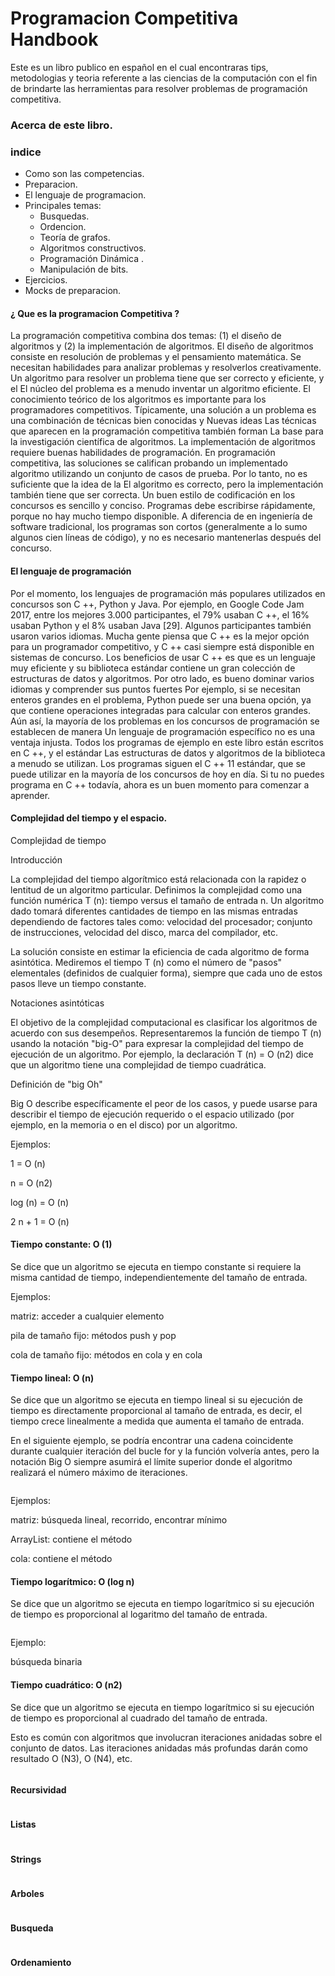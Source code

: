 # Programacion Competitiva Handbook
Este es un libro publico en español en el cual encontraras tips, metodologias y teoria referente a las ciencias de la computación con el fin de brindarte las herramientas para resolver problemas de programación competitiva.

### Acerca de este libro.

### indice
- Como son las competencias.
- Preparacion.
- El lenguaje de programacion. 
- Principales temas:
  - Busquedas.
  - Ordencion.
  - Teoría de grafos.
  - Algoritmos constructivos.
  - Programación Dinámica .
  - Manipulación de bits.
- Ejercicios.
- Mocks de preparacion.



#### ¿ Que es la programacion Competitiva ? 
La programación competitiva combina dos temas: (1) el diseño de algoritmos y (2) la implementación de algoritmos.
El diseño de algoritmos consiste en resolución de problemas y el pensamiento matemática. 
Se necesitan habilidades para analizar problemas y resolverlos creativamente.
Un algoritmo para resolver un problema tiene que ser correcto y eficiente, y el
El núcleo del problema es a menudo inventar un algoritmo eficiente.
El conocimiento teórico de los algoritmos es importante para los programadores competitivos.
Típicamente, una solución a un problema es una combinación de técnicas bien conocidas y
Nuevas ideas Las técnicas que aparecen en la programación competitiva también forman
La base para la investigación científica de algoritmos.
La implementación de algoritmos requiere buenas habilidades de programación. En
programación competitiva, las soluciones se califican probando un implementado
algoritmo utilizando un conjunto de casos de prueba. Por lo tanto, no es suficiente que la idea de la
El algoritmo es correcto, pero la implementación también tiene que ser correcta.
Un buen estilo de codificación en los concursos es sencillo y conciso. Programas
debe escribirse rápidamente, porque no hay mucho tiempo disponible. A diferencia de en
ingeniería de software tradicional, los programas son cortos (generalmente a lo sumo algunos
cien líneas de código), y no es necesario mantenerlas después del concurso.

#### El lenguaje de programación

Por el momento, los lenguajes de programación más populares utilizados en concursos son
C ++, Python y Java. Por ejemplo, en Google Code Jam 2017, entre los mejores
3.000 participantes, el 79% usaban C ++, el 16% usaban Python y el 8% usaban Java [29].
Algunos participantes también usaron varios idiomas.
Mucha gente piensa que C ++ es la mejor opción para un programador competitivo,
y C ++ casi siempre está disponible en sistemas de concurso. Los beneficios de usar C ++
es que es un lenguaje muy eficiente y su biblioteca estándar contiene un gran
colección de estructuras de datos y algoritmos.
Por otro lado, es bueno dominar varios idiomas y comprender
sus puntos fuertes Por ejemplo, si se necesitan enteros grandes en el problema, Python
puede ser una buena opción, ya que contiene operaciones integradas para calcular con enteros grandes. Aún así, la mayoría de los problemas en los concursos de programación se establecen de manera
Un lenguaje de programación específico no es una ventaja injusta.
Todos los programas de ejemplo en este libro están escritos en C ++, y el estándar
Las estructuras de datos y algoritmos de la biblioteca a menudo se utilizan. Los programas siguen el
C ++ 11 estándar, que se puede utilizar en la mayoría de los concursos de hoy en día. Si tu no puedes
programa en C ++ todavía, ahora es un buen momento para comenzar a aprender.

#### Complejidad del tiempo y el espacio.


Complejidad de tiempo


 Introducción

 La complejidad del tiempo algorítmico está relacionada con la rapidez o lentitud de un algoritmo particular.  Definimos la complejidad como una función numérica T (n): tiempo versus el tamaño de entrada n.  Un algoritmo dado tomará diferentes cantidades de tiempo en las mismas entradas dependiendo de factores tales como: velocidad del procesador;  conjunto de instrucciones, velocidad del disco, marca del compilador, etc.

 La solución consiste en estimar la eficiencia de cada algoritmo de forma asintótica.  Mediremos el tiempo T (n) como el número de "pasos" elementales (definidos de cualquier forma), siempre que cada uno de estos pasos lleve un tiempo constante.

 Notaciones asintóticas

 El objetivo de la complejidad computacional es clasificar los algoritmos de acuerdo con sus desempeños.  Representaremos la función de tiempo T (n) usando la notación "big-O" para expresar la complejidad del tiempo de ejecución de un algoritmo.  Por ejemplo, la declaración T (n) = O (n2) dice que un algoritmo tiene una complejidad de tiempo cuadrática.

 Definición de "big Oh"

 Big O describe específicamente el peor de los casos, y puede usarse para describir el tiempo de ejecución requerido o el espacio utilizado (por ejemplo, en la memoria o en el disco) por un algoritmo.

 Ejemplos:

 1 = O (n)

 n = O (n2)

 log (n) = O (n)

 2 n + 1 = O (n)



#### Tiempo constante: O (1)

 Se dice que un algoritmo se ejecuta en tiempo constante si requiere la misma cantidad de tiempo, independientemente del tamaño de entrada.

 Ejemplos:

 matriz: acceder a cualquier elemento

 pila de tamaño fijo: métodos push y pop

 cola de tamaño fijo: métodos en cola y en cola


#### Tiempo lineal: O (n)

 Se dice que un algoritmo se ejecuta en tiempo lineal si su ejecución de tiempo es directamente proporcional al tamaño de entrada, es decir, el tiempo crece linealmente a medida que aumenta el tamaño de entrada.

 En el siguiente ejemplo, se podría encontrar una cadena coincidente durante cualquier iteración del bucle for y la función volvería antes, pero la notación Big O siempre asumirá el límite superior donde el algoritmo realizará el número máximo de iteraciones.



```

```

Ejemplos:

 matriz: búsqueda lineal, recorrido, encontrar mínimo

 ArrayList: contiene el método

 cola: contiene el método


#### Tiempo logarítmico: O (log n)

 Se dice que un algoritmo se ejecuta en tiempo logarítmico si su ejecución de tiempo es proporcional al logaritmo del tamaño de entrada.

```

```

Ejemplo:

 búsqueda binaria

#### Tiempo cuadrático: O (n2)

 Se dice que un algoritmo se ejecuta en tiempo logarítmico si su ejecución de tiempo es proporcional al cuadrado del tamaño de entrada.

 Esto es común con algoritmos que involucran iteraciones anidadas sobre el conjunto de datos.  Las iteraciones anidadas más profundas darán como resultado O (N3), O (N4), etc.

```Java

```
#### Recursividad

```Java

```

#### Listas

```Java

```

#### Strings

```Java

```

#### Arboles

```Java

```

#### Busqueda


```Java

```
#### Ordenamiento 
